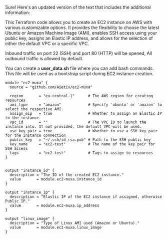 
Sure! Here's an updated version of the text that includes the additional information:

This Terraform code allows you to create an EC2 instance on AWS with various customizable options. It provides the flexibility to choose the latest Ubuntu or Amazon Machine Image (AMI), enables SSH access using your public key, assigns an Elastic IP address, and allows for the selection of either the default VPC or a specific VPC.

Inbound traffic on port 22 (SSH) and port 80 (HTTP) will be opened,  All outbound traffic is allowed by default.

You can create a **user_data.sh** file where you can add bash commands. This file will be used as a bootstrap script during EC2 instance creation.


```
module "ec2-muxa" {
  source = "github.com/Aietix/ec2-muxa"

  region       = "eu-central-1"      # The AWS region for creating resources
  ami_type     = "amazon"            # Specify 'ubuntu' or 'amazon' to select the respective AMI.
  assign_eip   = true                # Whether to assign an Elastic IP to the instance
  vpc_id       = ""                  # The VPC ID to launch the instance into. If not provided, the default VPC will be used.
  use_key_pair = true                # Whether to use a SSH key pair for the instance connection
  public_key   = "~/.ssh/id_rsa.pub" # Path to the SSH public key
  key_name     = "ec2-test"          # The name of the key pair for SSH access
  tags         = "ec2-test"          # Tags to assign to resources
}


output "instance_id" {
  description = "The ID of the created EC2 instance."
  value       = module.ec2-muxa.instance_id
}

output "instance_ip" {
  description = "Elastic IP of the EC2 instance if assigned, otherwise Public IP."
  value       = module.ec2-muxa.ip_address
}

output "linux_image" {
  description = "Type of Linux AMI used (Amazon or Ubuntu)."
  value       = module.ec2-muxa.linux_image
}
```
